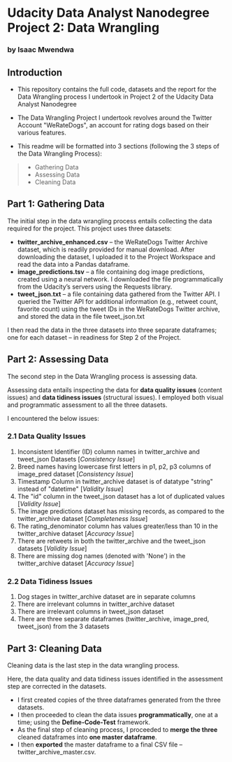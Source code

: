 
# Udacity Data Analyst Nanodegree Project 2: Data Wrangling

### by Isaac Mwendwa

## Introduction
* This repository contains the full code, datasets and the report for the Data Wrangling process I undertook in Project 2 of the Udacity Data Analyst Nanodegree
* The Data Wrangling Project I undertook revolves around the Twitter Account "WeRateDogs", an account for rating dogs based on their various features.

* This readme will be formatted into 3 sections (following the 3 steps of the Data Wrangling Process):
> * Gathering Data
> * Assessing Data
> * Cleaning Data


## Part 1: Gathering Data
The initial step in the data wrangling process entails collecting the data required for the project. This project uses three datasets:

* **twitter_archive_enhanced.csv** – the WeRateDogs Twitter Archive dataset, which is readily provided for manual download.
After downloading the dataset, I uploaded it to the Project Workspace and read the data into a Pandas dataframe.
* **image_predictions.tsv** – a file containing dog image predictions, created using a neural network. I downloaded the file
programmatically from the Udacity’s servers using the Requests library.
* **tweet_json.txt** – a file containing data gathered from the Twitter API. I queried the Twitter API for additional information (e.g.,
retweet count, favorite count) using the tweet IDs in the WeRateDogs Twitter archive, and stored the data in the file tweet_json.txt

I then read the data in the three datasets into three separate dataframes; one for each dataset – in readiness for Step 2 of the Project.


## Part 2: Assessing Data
The second step in the Data Wrangling process is assessing data.

Assessing data entails inspecting the data for **data quality issues** (content issues) and **data tidiness issues** (structural issues).
I employed both visual and programmatic assessment to all the three datasets.

I encountered the below issues:

### 2.1 Data Quality Issues
1. Inconsistent Identifier (ID) column names in twitter_archive and tweet_json Datasets [*Consistency Issue*]
2. Breed names having lowercase first letters in p1, p2, p3 columns of image_pred dataset [*Consistency Issue*]
3. Timestamp Column in twitter_archive dataset is of datatype "string" instead of "datetime" [*Validity Issue*]
4. The "id" column in the tweet_json dataset has a lot of duplicated values [*Validity Issue*]
5. The image predictions dataset has missing records, as compared to the twitter_archive dataset [*Completeness Issue*]
6. The rating_denominator column has values greater/less than 10 in the twitter_archive dataset [*Accuracy Issue*]
7. There are retweets in both the twitter_archive and the tweet_json datasets [*Validity Issue*]
8. There are missing dog names (denoted with 'None') in the twitter_archive dataset [*Accuracy Issue*]

### 2.2 Data Tidiness Issues
1. Dog stages in twitter_archive dataset are in separate columns
2. There are irrelevant columns in twitter_archive dataset
3. There are irrelevant columns in tweet_json dataset
4. There are three separate dataframes (twitter_archive, image_pred, tweet_json) from the 3 datasets


## Part 3: Cleaning Data
Cleaning data is the last step in the data wrangling process.

Here, the data quality and data tidiness issues identified in the assessment step are corrected in the datasets.
* I first created copies of the three dataframes generated from the three datasets. 
* I then proceeded to clean the data issues **programmatically**, one at a time; using the **Define-Code-Test** framework.
* As the final step of cleaning process, I proceeded to **merge the three** cleaned dataframes into **one master dataframe**. 
* I then **exported** the master dataframe to a final CSV file – twitter_archive_master.csv.




